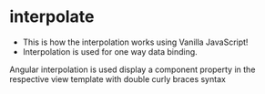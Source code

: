 # interpolate

- This is how the interpolation works using Vanilla JavaScript!
- Interpolation is used for one way data binding.

Angular interpolation is used display a component property in the respective view template with double curly braces syntax
